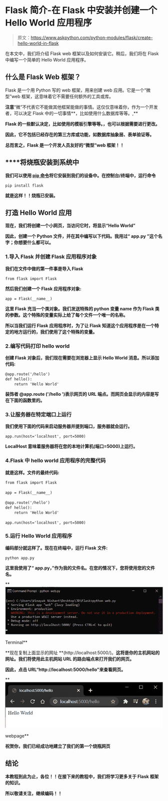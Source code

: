 # Flask 简介-在 Flask 中安装并创建一个 Hello World 应用程序

> 原文：<https://www.askpython.com/python-modules/flask/create-hello-world-in-flask>

在本文中，我们将介绍 Flask web 框架以及如何安装它。稍后，我们将在 Flask 中编写一个简单的 Hello World 应用程序。

## **什么是 Flask Web 框架**？

Flask 是一个用 Python 写的 web 框架，用来创建 web 应用。它是一个“微型”web 框架，这意味着它不需要任何额外的工具或库。

**注意**“微”不代表它不能做其他框架能做的事情。这仅仅意味着你，作为一个开发者，可以决定 Flask 中的一切事情**，比如使用什么数据库等等。,**

**Flask 的一些默认决定，比如使用的模板引擎等等。，也可以根据需要进行更改。**

**因此，它不包括已经存在的第三方库或功能，如数据库抽象层、表单验证等。**

**总而言之，Flask 是一个开发人员友好的“微型”web 框架！！**

## ****将烧瓶安装到**系统中**

**我们可以使用 [**pip** 命令](https://www.askpython.com/python-modules/python-pip)将它安装到我们的设备中。在控制台/终端中，运行命令**

```
pip install flask 
```

**就是这样！！烧瓶已安装。**

## ****打造 Hello World 应用****

**现在，我们将创建一个小网页，当访问它时，将显示“Hello World”**

**因此，创建一个 Python 文件，并在其中编写以下代码。我用过“ **app.py** ”这个名字；你想要什么都可以。**

### **1.导入 Flask 并创建 Flask 应用程序对象**

**我们在文件中做的第一件事是导入 Flask**

```
from flask import Flask 
```

**然后我们创建一个 Flask 应用程序对象:**

```
app = Flask(__name__) 
```

**这里 Flask 充当一个类对象。我们发送特殊的 python 变量 **__name__** 作为 Flask 类的参数。这个特殊的变量实际上给了每个文件一个唯一的名称。**

**所以当我们运行 Flask 应用程序时，为了让 Flask 知道这个应用程序是在一个特定的地方运行的，我们使用了这个特殊的变量。**

### **2.编写代码打印 hello world**

**创建 Flask 对象后，我们现在需要在浏览器上显示 Hello World 消息。所以添加代码:**

```
@app.route('/hello')
def hello():
    return 'Hello World' 
```

**装饰者 **@app.route** ('/hello ')表示网页的 URL 端点。而网页会显示的内容是写在下面的函数里的。**

### **3.让服务器在特定端口上运行**

**我们使用下面的代码来启动服务器并提到端口，服务器就会运行。**

```
app.run(host='localhost', port=5000) 
```

**LocalHost 意味着服务器将在您的本地计算机(端口=5000)上运行。**

### **4.Flask 中 hello world 应用程序的完整代码**

**就是这样。文件的最终代码:**

```
from flask import Flask

app = Flask(__name__)

@app.route('/hello')
def hello():
    return 'Hello World'

app.run(host='localhost', port=5000) 
```

### **5.**运行 Hello World 应用程序****

**编码部分就这样了。现在在终端中，运行 Flask 文件:**

```
python app.py 
```

**这里我使用了“ **app.py，**”作为我的文件名。在您的情况下，您将使用您的文件名。**

**![Terminal](img/111329f1001e213c7053bfe065a92bd8.png)

Terminal** 

**现在复制上面显示的网址 **(http://localhost:5000/)。**这将是你的主机网站的网址。我们将使用此主机网站 URL 的路由端点来打开我们的网页。**

**因此，点击 URL“**http://localhost:5000/hello**”来查看网页。**

**![webpage](img/bb8c3e11797f95051e418c467bd33991.png)

webpage** 

**祝贺你，我们已经成功地建立了我们的第一个烧瓶网页**

## ****结论****

**本教程到此为止，各位！！在接下来的教程中，我们将学习更多关于 Flask 框架的知识。**

**所以敬请关注，继续编码！！**